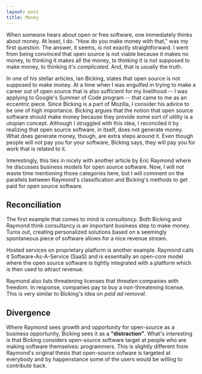```yaml
---
layout: post
title: Money
---
```

When someone hears about open or free software, one immediately thinks about money. At least, I do. "How do you make money with that," was my first question. The answer, it seems, is not exactly straightforward. I went from being convinced that open source is not viable because it makes no money, to thinking it makes all the money, to thinking it is not supposed to make money, to thinking *it's complicated*. And, that is usually the truth. 

In one of his stellar articles, Ian Bicking, states that open source is not supposed to make money. At a time when I was engulfed in trying to make a career out of open source that is also sufficient for my livelihood -- I was applying to Google's Summer of Code program -- that came to me as an eccentric piece. Since Bicking is a part of Mozilla, I consider his advice to be one of high importance. Bicking argues that the notion that open source software should make money because they provide some sort of utility is a utopian concept. Although I struggled with this idea, I reconciled it by realizing that open source software, in itself, does not generate money. What does generate money, though, are extra steps around it. Even though people will not pay you for your software, Bicking says, they will pay you for work that is related to it. 

Interestingly, this ties in nicely with another article by Eric Raymond where he discusses business models for open source software. Now, I will not waste time mentioning those categories here, but I will comment on the parallels between Raymond's classification and Bicking's methods to get paid for open source software.

## Reconciliation
The first example that comes to mind is *consultancy*. Both Bicking and Raymond think consultancy is an important business step to make money. Turns out, creating personalized solutions based on a seemingly spontaneous piece of software allows for a nice revenue stream. 

Hosted services on proprietary platform is another example. Raymond calls it Software-As-A-Service (SaaS) and is essentially an open-core model where the open source software is tightly integrated with a platform which is then used to attract revenue. 

Raymond also lists threatening licenses that *threaten* companies with freedom. In response, companies pay to buy a non-threatening license. This is very similar to Bicking's idea on *paid ad removal*. 

## Divergence
Where Raymond sees growth and opportunity for open-source as a business opportunity, Bicking sees it as a **"distraction"**. What's interesting is that Bicking considers open-source software target at people who are making software themselves: programmers. This is slightly different from Raymond's original thesis that open-source sofware is targeted at everybody and by happenstance some of the users would be willing to contribute back.  